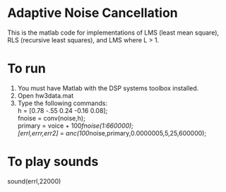 # Adaptive Noise Cancellation 

This is the matlab code for implementations of LMS (least mean square), RLS (recursive least squares), and LMS where L > 1.

# To run

1. You must have Matlab with the DSP systems toolbox installed.
2. Open hw3data.mat
3. Type the following commands:  
   h = [0.78 -.55 0.24 -0.16 0.08];  
   fnoise = conv(noise,h);  
   primary = voice + 100*fnoise(1:660000);  
   [errl,errr,err2] = anc(100*noise,primary,0.0000005,5,25,600000);  
  
# To play sounds
   sound(errl,22000)
